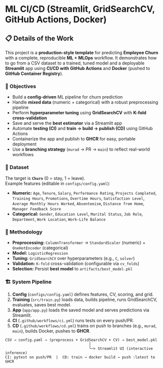 # ML CI/CD (Streamlit, GridSearchCV, GitHub Actions, Docker)
## 📋 Details of the Work

This project is a **production-style template** for predicting **Employee Churn** with a complete, reproducible **ML + MLOps** workflow. It demonstrates how to go from a CSV dataset to a trained, tuned model and a deployable **Streamlit** app using **CI/CD with GitHub Actions** and **Docker** (pushed to **GitHub Container Registry**).

### 🎯 Objectives
- Build a **config-driven** ML pipeline for churn prediction
- Handle **mixed data** (numeric + categorical) with a robust preprocessing pipeline
- Perform **hyperparameter tuning** using **GridSearchCV** with **K-fold cross-validation**
- Save and serve the **best estimator** via a Streamlit app
- Automate **testing (CI)** and **train → build → publish (CD)** using GitHub Actions
- Containerize the app and publish to **GHCR** for easy, portable deployment
- Use a **branching strategy** (`murad` → PR → `main`) to reflect real-world workflows

### 🧠 Dataset
The target is **`Churn`** (0 = stay, 1 = leave).  
Example features (editable in `configs/config.yaml`):
- **Numeric:** `Age`, `Tenure`, `Salary`, `Performance Rating`, `Projects Completed`, `Training Hours`, `Promotions`, `Overtime Hours`, `Satisfaction Level`, `Average Monthly Hours Worked`, `Absenteeism`, `Distance from Home`, `Manager Feedback Score`
- **Categorical:** `Gender`, `Education Level`, `Marital Status`, `Job Role`, `Department`, `Work Location`, `Work-Life Balance`

### 🧩 Methodology
- **Preprocessing:** `ColumnTransformer` → `StandardScaler` (numeric) + `OneHotEncoder` (categorical)
- **Model:** `LogisticRegression`
- **Tuning:** `GridSearchCV` over hyperparameters (e.g., `C`, `solver`)
- **Validation:** `K-fold` cross-validation (configurable via `cv_folds`)
- **Selection:** Persist **best model** to `artifacts/best_model.pkl`

### 🏗️ System Pipeline
1. **Config** (`configs/config.yaml`) defines features, CV, scoring, and grid.
2. **Training** (`src/train.py`) loads data, builds pipeline, runs GridSearchCV, evaluates, saves best model.
3. **App** (`app/app.py`) loads the saved model and serves predictions via Streamlit.
4. **CI** (`.github/workflows/ci.yml`) runs tests on every push/PR.
5. **CD** (`.github/workflows/cd.yml`) trains on push to branches (e.g., `murad`, `main`), builds Docker, pushes to **GHCR**.

```text
CSV → config.yaml → (preprocess + GridSearchCV + CV) → best_model.pkl
                                      │
                                      └─> Streamlit UI (interactive inference)
CI: pytest on push/PR  |  CD: train → docker build → push :latest to GHCR

